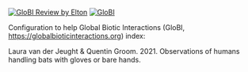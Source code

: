[![GloBI Review by Elton](../../actions/workflows/review.yml/badge.svg)](../../actions/workflows/review.yml) [![GloBI](http://api.globalbioticinteractions.org/interaction.svg?accordingTo=globi:globalbioticinteractions/jeught2021)](http://globalbioticinteractions.org/?accordingTo=globi:globalbioticinteractions/jeught2021)

Configuration to help Global Biotic Interactions (GloBI, https://globalbioticinteractions.org) index: 

Laura van der Jeught & Quentin Groom. 2021. Observations of humans handling bats with gloves or bare hands.
